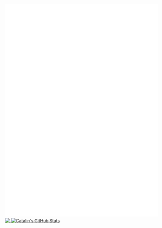 
<div align="center">
	<br>
	<a href="">
		<img src="dylan.svg" width="800" height="700" alt="Dylan">
	</a>
	<br>
</div>

<a href="https://github.com/dylanlangston/dylanlangston">
  <img align="center" src="https://github-readme-stats.vercel.app/api/top-langs/?username=dylanlangston&hide=&title_color=ffffff&text_color=c9cacc&icon_color=2bbc8a&bg_color=1d1f21" />
</a>

<a href="https://github.com/dylanlangston/dylanlangston">
  <img align="center" src="https://github-readme-stats.vercel.app/api?username=dylanlangston&show_icons=true&line_height=27&count_private=true&title_color=ffffff&text_color=c9cacc&icon_color=2bbc8a&bg_color=1d1f21" alt="Catalin's GitHub Stats" />
